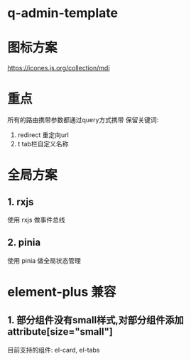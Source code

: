 # q-admin-template

# 图标方案

https://icones.js.org/collection/mdi

# 重点

所有的路由携带参数都通过query方式携带
保留关键词:

1. redirect 重定向url
2. t tab栏自定义名称

# 全局方案

## 1. rxjs

使用 rxjs 做事件总线

## 2. pinia

使用 pinia 做全局状态管理

# element-plus 兼容

## 1. 部分组件没有small样式,对部分组件添加attribute[size="small"]

目前支持的组件: el-card, el-tabs

